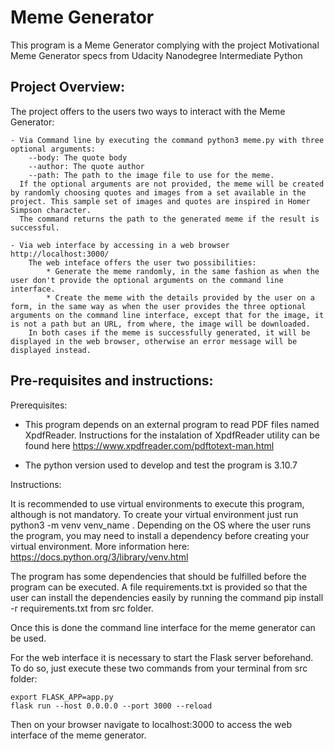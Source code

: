 # Meme Generator

This program is a Meme Generator complying with the project Motivational Meme Generator specs from Udacity Nanodegree Intermediate Python

## Project Overview:

The project offers to the users two ways to interact with the Meme Generator:

    - Via Command line by executing the command python3 meme.py with three optional arguments:
        --body: The quote body
        --author: The quote author
        --path: The path to the image file to use for the meme.
      If the optional arguments are not provided, the meme will be created by randomly choosing quotes and images from a set available in the project. This sample set of images and quotes are inspired in Homer Simpson character.
      The command returns the path to the generated meme if the result is successful.

    - Via web interface by accessing in a web browser http://localhost:3000/
        The web inteface offers the user two possibilities:
            * Generate the meme randomly, in the same fashion as when the user don't provide the optional arguments on the command line interface. 
            * Create the meme with the details provided by the user on a form, in the same way as when the user provides the three optional arguments on the command line interface, except that for the image, it is not a path but an URL, from where, the image will be downloaded.
        In both cases if the meme is successfully generated, it will be displayed in the web browser, otherwise an error message will be displayed instead.

## Pre-requisites and instructions:

Prerequisites:

- This program depends on an external program to read PDF files named XpdfReader. Instructions for the instalation of XpdfReader utility can be found here https://www.xpdfreader.com/pdftotext-man.html  

- The python version used to develop and test the program is 3.10.7


Instructions:

It is recommended to use virtual environments to execute this program, although is not mandatory. To create your virtual environment just run python3 -m venv venv_name . Depending on the OS where the user runs the program, you may need to install a dependency before creating your virtual environment. More information here: https://docs.python.org/3/library/venv.html

The program has some dependencies that should be fulfilled before the program can be executed. A file requirements.txt is provided so that the user can install the dependencies easily by running the command pip install -r requirements.txt from src folder.

Once this is done the command line interface for the meme generator can be used.

For the web interface it is necessary to start the Flask server beforehand. To do so, just execute these two commands from your terminal from src folder: 
    
    export FLASK_APP=app.py
    flask run --host 0.0.0.0 --port 3000 --reload

Then on your browser navigate to localhost:3000 to access the web interface of the meme generator.

